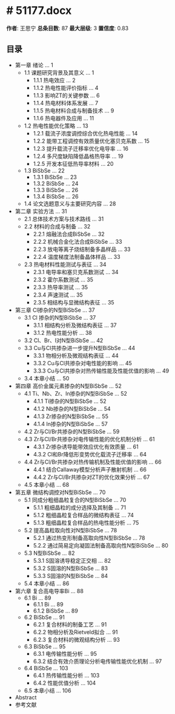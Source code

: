 # # 51177.docx

**作者**: 王思宁
**总条目数**: 87
**最大层级**: 3
**置信度**: 0.83

## 目录

- 第一章 绪论 ... 1
  - 1.1 课题研究背景及其意义 ... 1
    - 1.1.1 热电效应 ... 2
    - 1.1.2 热电性能评价指标 ... 4
    - 1.1.3 影响ZT的关键参数 ... 6
    - 1.1.4 热电材料体系发展 ... 7
    - 1.1.5 热电材料合成与制备技术 ... 9
    - 1.1.6 热电器件及应用 ... 11
  - 1.2 热电性能优化策略 ... 13
    - 1.2.1 载流子浓度调控综合优化热电性能 ... 14
    - 1.2.2 能带工程调控有效质量优化塞贝克系数 ... 15
    - 1.2.3 提升载流子迁移率优化电导率 ... 16
    - 1.2.4 多尺度缺陷降低晶格热导率 ... 19
    - 1.2.5 开发本征低热导率材料 ... 20
  - 1.3 BiSbSe ... 22
    - 1.3.1 BiSbSe ... 23
    - 1.3.2 BiSbSe ... 24
    - 1.3.3 BiSbSe ... 26
    - 1.3.4 BiSbSe ... 26
  - 1.4 论文选题意义与主要研究内容 ... 28
- 第二章 实验方法 ... 31
  - 2.1 总体技术方案与技术路线 ... 31
  - 2.2 材料的合成与制备 ... 32
    - 2.2.1 熔融法合成BiSbSe ... 32
    - 2.2.2 机械合金化法合成BiSbSe ... 33
    - 2.2.3 放电等离子烧结制备多晶样品 ... 33
    - 2.2.4 温度梯度法制备晶体样品 ... 33
  - 2.3 热电材料性能测试与表征 ... 34
    - 2.3.1 电导率和塞贝克系数测试 ... 34
    - 2.3.2 霍尔系数测试 ... 35
    - 2.3.3 热导率测试 ... 35
    - 2.3.4 声速测试 ... 35
    - 2.3.5 相结构与显微结构表征 ... 35
- 第三章 Cl掺杂的N型BiSbSe ... 37
  - 3.1 Cl 掺杂的N型BiSbSe ... 37
    - 3.1.1 相结构分析及微结构表征 ... 37
    - 3.1.2 热电性能分析 ... 38
  - 3.2 Cl、Br、I对N型BiSbSe ... 42
  - 3.3 Cu与Cl共掺杂进一步提升N型BiSbSe ... 44
    - 3.3.1 物相分析及微观结构表征 ... 44
    - 3.3.2 Cu与Cl共掺杂对电性能的影响 ... 45
    - 3.3.3 Cu与Cl共掺杂对热传输性能及性能优值的影响 ... 49
  - 3.4 本章小结 ... 50
- 第四章 高价金属元素掺杂的N型BiSbSe ... 52
  - 4.1 Ti、Nb、Zr、In掺杂的N型BiSbSe ... 52
    - 4.1.1 Ti掺杂的N型BiSbSe ... 52
    - 4.1.2 Nb掺杂的N型BiSbSe ... 54
    - 4.1.3 Zr掺杂的N型BiSbSe ... 55
    - 4.1.4 In掺杂的N型BiSbSe ... 57
  - 4.2 Zr与Cl/Br共掺杂的N型BiSbSe ... 59
  - 4.3 Zr与Cl/Br共掺杂对电传输性能的优化机制分析 ... 61
    - 4.3.1 Zr掺杂诱导能带效应优化有效质量 ... 61
    - 4.3.2 Cl和Br降低形变势优化载流子迁移率 ... 64
  - 4.4 Zr与Cl/Br共掺杂对热传输机制及性能优值的影响 ... 66
    - 4.4.1 结合Callaway模型分析声子散射机制 ... 66
    - 4.4.2 Zr与Cl/Br共掺杂对ZT的优化效果分析 ... 67
  - 4.5 本章小结 ... 68
- 第五章 微结构调控对N型BiSbSe ... 70
  - 5.1 同成分粗细晶粒复合的N型BiSbSe ... 70
    - 5.1.1 粗细晶粒的成分选择及其制备 ... 71
    - 5.1.2 粗细晶粒复合样品的微结构表征 ... 74
    - 5.1.3 粗细晶粒复合样品的热电性能分析 ... 75
  - 5.2 提高晶粒取向性对N型BiSbSe ... 78
    - 5.2.1 通过热变形制备高取向性N型BiSbSe ... 78
    - 5.2.2 通过简易定向凝固法制备高取向性N型BiSbSe ... 80
  - 5.3 N型BiSbSe ... 82
    - 5.3.1 S固溶诱导稳定正交相 ... 82
    - 5.3.2 S固溶的N型BiSbSe ... 83
    - 5.3.3 S固溶的N型BiSbSe ... 84
  - 5.4 本章小结 ... 86
- 第六章 复合高电导率Bi ... 88
  - 6.1 Bi ... 89
    - 6.1.1 Bi ... 89
    - 6.1.2 BiSbSe ... 89
  - 6.2 BiSbSe ... 91
    - 6.2.1 复合材料的制备工艺 ... 91
    - 6.2.2 物相分析及Rietveld拟合 ... 91
    - 6.2.3 复合材料的微观结构分析 ... 93
  - 6.3 BiSbSe ... 95
    - 6.3.1 电传输性能分析 ... 95
    - 6.3.2 结合有效介质理论分析电传输性能优化机制 ... 97
  - 6.4 BiSbSe ... 103
    - 6.4.1 热传输性能分析 ... 103
    - 6.4.2 性能优值分析 ... 104
  - 6.5 本章小结 ... 106
-  Abstract
-  参考文献
